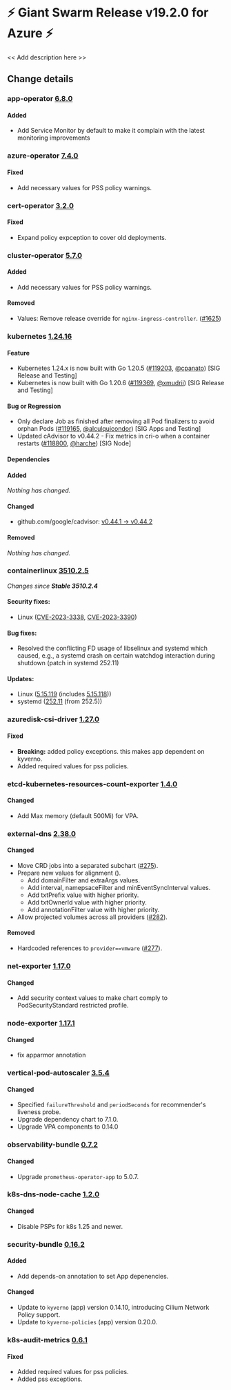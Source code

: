 # :zap: Giant Swarm Release v19.2.0 for Azure :zap:

<< Add description here >>

## Change details


### app-operator [6.8.0](https://github.com/giantswarm/app-operator/releases/tag/v6.8.0)

#### Added
- Add Service Monitor by default to make it complain with the latest monitoring improvements 



### azure-operator [7.4.0](https://github.com/giantswarm/azure-operator/releases/tag/v7.4.0)

#### Fixed
- Add necessary values for PSS policy warnings. 



### cert-operator [3.2.0](https://github.com/giantswarm/cert-operator/releases/tag/v3.2.0)

#### Fixed
- Expand policy expception to cover old deployments.



### cluster-operator [5.7.0](https://github.com/giantswarm/cluster-operator/releases/tag/v5.7.0)

#### Added
- Add necessary values for PSS policy warnings.
#### Removed
- Values: Remove release override for `nginx-ingress-controller`. ([#1625](https://github.com/giantswarm/cluster-operator/pull/1625))



### kubernetes [1.24.16](https://github.com/kubernetes/kubernetes/releases/tag/v1.24.16)

#### Feature
- Kubernetes 1.24.x is now built with Go 1.20.5 ([#119203](https://github.com/kubernetes/kubernetes/pull/119203), [@cpanato](https://github.com/cpanato)) [SIG Release and Testing]
- Kubernetes is now built with Go 1.20.6 ([#119369](https://github.com/kubernetes/kubernetes/pull/119369), [@xmudrii](https://github.com/xmudrii)) [SIG Release and Testing]
#### Bug or Regression
- Only declare Job as finished after removing all Pod finalizers to avoid orphan Pods ([#119165](https://github.com/kubernetes/kubernetes/pull/119165), [@alculquicondor](https://github.com/alculquicondor)) [SIG Apps and Testing]
- Updated cAdvisor to v0.44.2 - Fix metrics in cri-o when a container restarts ([#118800](https://github.com/kubernetes/kubernetes/pull/118800), [@harche](https://github.com/harche)) [SIG Node]
#### Dependencies
#### Added
_Nothing has changed._
#### Changed
- github.com/google/cadvisor: [v0.44.1 → v0.44.2](https://github.com/google/cadvisor/compare/v0.44.1...v0.44.2)
#### Removed
_Nothing has changed._



### containerlinux [3510.2.5](https://www.flatcar-linux.org/releases/#release-3510.2.5)

 _Changes since **Stable 3510.2.4**_
 
 #### Security fixes:
 
 - Linux ([CVE-2023-3338](https://nvd.nist.gov/vuln/detail/CVE-2023-3338), [CVE-2023-3390](https://nvd.nist.gov/vuln/detail/CVE-2023-3390))
 
 #### Bug fixes:
 
 - Resolved the conflicting FD usage of libselinux and systemd which caused, e.g., a systemd crash on certain watchdog interaction during shutdown (patch in systemd 252.11)
 
 #### Updates:
 
 - Linux ([5.15.119](https://lwn.net/Articles/936675) (includes [5.15.118](https://lwn.net/Articles/935584)))
 - systemd ([252.11](https://github.com/systemd/systemd-stable/releases/tag/v252.11) (from 252.5))


### azuredisk-csi-driver [1.27.0](https://github.com/giantswarm/azuredisk-csi-driver-app/releases/tag/v1.27.0)

#### Fixed
- **Breaking:** added policy exceptions. this makes app dependent on kyverno.
- Added required values for pss policies.



### etcd-kubernetes-resources-count-exporter [1.4.0](https://github.com/giantswarm/etcd-kubernetes-resources-count-exporter/releases/tag/v1.4.0)

#### Changed
- Add Max memory (default 500Mi) for VPA.



### external-dns [2.38.0](https://github.com/giantswarm/external-dns-app/releases/tag/v2.38.0)

#### Changed
- Move CRD jobs into a separated subchart ([#275](https://github.com/giantswarm/external-dns-app/pull/275)).
- Prepare new values for alignment ([]()).
  - Add domainFilter and extraArgs values.
  - Add interval, namepsaceFilter and minEventSyncInterval values.
  - Add txtPrefix value with higher priority.
  - Add txtOwnerId value with higher priority.
  - Add annotationFilter value with higher priority.
- Allow projected volumes across all providers ([#282](https://github.com/giantswarm/external-dns-app/pull/282)).
#### Removed
- Hardcoded references to `provider==vmware` ([#277](https://github.com/giantswarm/external-dns-app/pull/277)).



### net-exporter [1.17.0](https://github.com/giantswarm/net-exporter/releases/tag/v1.17.0)

#### Changed
- Add security context values to make chart comply to PodSecurityStandard restricted profile.



### node-exporter [1.17.1](https://github.com/giantswarm/node-exporter-app/releases/tag/v1.17.1)

#### Changed
- fix apparmor annotation



### vertical-pod-autoscaler [3.5.4](https://github.com/giantswarm/vertical-pod-autoscaler-app/releases/tag/v3.5.4)

#### Changed
- Specified `failureThreshold` and `periodSeconds` for recommender's liveness probe.
- Upgrade dependency chart to 7.1.0.
- Upgrade VPA components to 0.14.0



### observability-bundle [0.7.2](https://github.com/giantswarm/observability-bundle/releases/tag/v0.7.2)

#### Changed
- Upgrade `prometheus-operator-app` to 5.0.7.



### k8s-dns-node-cache [1.2.0](https://github.com/giantswarm/k8s-dns-node-cache-app/releases/tag/v1.2.0)

#### Changed
- Disable PSPs for k8s 1.25 and newer.



### security-bundle [0.16.2](https://github.com/giantswarm/security-bundle/releases/tag/v0.16.2)

#### Added
- Add depends-on annotation to set App depenencies.
#### Changed
- Update to `kyverno` (app) version 0.14.10, introducing Cilium Network Policy support.
- Update to `kyverno-policies` (app) version 0.20.0.



### k8s-audit-metrics [0.6.1](https://github.com/giantswarm/k8s-audit-metrics/releases/tag/v0.6.1)

#### Fixed
- Added required values for pss policies.
- Added pss exceptions.



